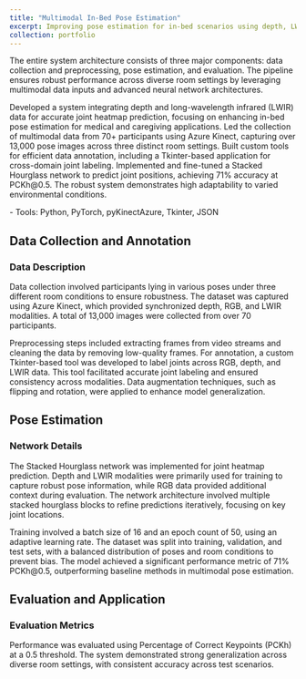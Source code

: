 ```yaml
---
title: "Multimodal In-Bed Pose Estimation"
excerpt: Improving pose estimation for in-bed scenarios using depth, LWIR, and RGB modalities.
collection: portfolio
---
```

<!-- [Link to Github Repo](https://github.com/abuba8) -->

<p>The entire system architecture consists of three major components: data collection and preprocessing, pose estimation, and evaluation. The pipeline ensures robust performance across diverse room settings by leveraging multimodal data inputs and advanced neural network architectures.</p> <p>Developed a system integrating depth and long-wavelength infrared (LWIR) data for accurate joint heatmap prediction, focusing on enhancing in-bed pose estimation for medical and caregiving applications. Led the collection of multimodal data from 70+ participants using Azure Kinect, capturing over 13,000 pose images across three distinct room settings. Built custom tools for efficient data annotation, including a Tkinter-based application for cross-domain joint labeling. Implemented and fine-tuned a Stacked Hourglass network to predict joint positions, achieving 71% accuracy at PCKh@0.5. The robust system demonstrates high adaptability to varied environmental conditions.</p>
- Tools: Python, PyTorch, pyKinectAzure, Tkinter, JSON

<h2>Data Collection and Annotation</h2>
<h3>Data Description</h3> <p>Data collection involved participants lying in various poses under three different room conditions to ensure robustness. The dataset was captured using Azure Kinect, which provided synchronized depth, RGB, and LWIR modalities. A total of 13,000 images were collected from over 70 participants.</p> <p>Preprocessing steps included extracting frames from video streams and cleaning the data by removing low-quality frames. For annotation, a custom Tkinter-based tool was developed to label joints across RGB, depth, and LWIR data. This tool facilitated accurate joint labeling and ensured consistency across modalities. Data augmentation techniques, such as flipping and rotation, were applied to enhance model generalization.</p>
<h2>Pose Estimation</h2>
<h3>Network Details</h3> <p>The Stacked Hourglass network was implemented for joint heatmap prediction. Depth and LWIR modalities were primarily used for training to capture robust pose information, while RGB data provided additional context during evaluation. The network architecture involved multiple stacked hourglass blocks to refine predictions iteratively, focusing on key joint locations.</p> <p>Training involved a batch size of 16 and an epoch count of 50, using an adaptive learning rate. The dataset was split into training, validation, and test sets, with a balanced distribution of poses and room conditions to prevent bias. The model achieved a significant performance metric of 71% PCKh@0.5, outperforming baseline methods in multimodal pose estimation.</p>
<h2>Evaluation and Application</h2>
<h3>Evaluation Metrics</h3> <p>Performance was evaluated using Percentage of Correct Keypoints (PCKh) at a 0.5 threshold. The system demonstrated strong generalization across diverse room settings, with consistent accuracy across test scenarios.</p> 